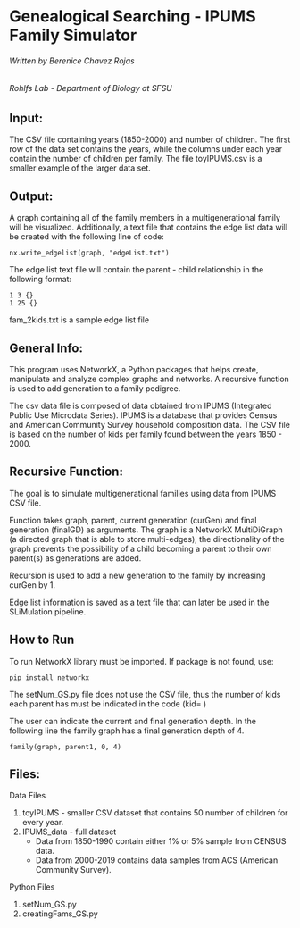 # Genealogical Searching - IPUMS Family Simulator

###### Written by Berenice Chavez Rojas
###### Rohlfs Lab - Department of Biology at SFSU  

## Input:
The CSV file containing years (1850-2000) and number of children. The first row of the data set contains the years, while the columns under each year contain the number of children per family. The file toyIPUMS.csv is a smaller example of the larger data set. 

## Output: 
A graph containing all of the family members in a multigenerational family will be visualized. 
Additionally, a text file that contains the edge list data will be created with the following line of code:  
```
nx.write_edgelist(graph, "edgeList.txt")
```
The edge list text file will contain the parent - child relationship in the following format:  
```
1 3 {}
1 25 {}
```
fam_2kids.txt is a sample edge list file

## General Info: 
This program uses NetworkX, a Python packages that helps create, manipulate and analyze complex graphs and networks. A recursive function is used to add generation to a family pedigree. 

The csv data file is composed of data obtained from IPUMS (Integrated Public Use Microdata Series). IPUMS is a database that provides Census and American Community Survey household composition data. The CSV file is based on the number of kids per family found between the years 1850 - 2000. 
	
## Recursive Function:  
The goal is to simulate multigenerational families using data from IPUMS CSV file.

Function takes graph, parent, current generation (curGen) and final generation (finalGD) as arguments. The graph is a NetworkX MultiDiGraph (a directed graph that is able to store multi-edges), the directionality of the graph prevents the possibility of a child becoming a parent to their own parent(s) as generations are added. 

Recursion is used to add a new generation to the family by increasing curGen by 1. 

Edge list information is saved as a text file that can later be used in the SLiMulation pipeline.

## How to Run 
To run NetworkX library must be imported. If package is not found, use: 
```
pip install networkx
```
The setNum_GS.py file does not use the CSV file, thus the number of kids each parent has must be indicated in the code (kid= )

The user can indicate the current and final generation depth. In the following line the family graph has a final generation depth of 4. 
```
family(graph, parent1, 0, 4)
```

## Files: 
Data Files
1. toyIPUMS - smaller CSV dataset that contains 50 number of children for every year. 
2. IPUMS_data - full dataset 
   - Data from 1850-1990 contain either 1% or 5% sample from CENSUS data.  
   - Data from 2000-2019 contains data samples from ACS (American Community Survey).  

Python Files 
1. setNum_GS.py
2. creatingFams_GS.py
